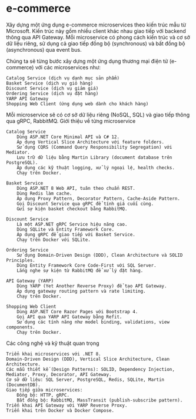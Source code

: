 # e-commerce
Xây dựng một ứng dụng e-commerce microservices theo kiến trúc mẫu từ Microsoft. Kiến trúc này gồm nhiều client khác nhau giao tiếp với backend thông qua API Gateway. Mỗi microservice có phong cách kiến trúc và cơ sở dữ liệu riêng, sử dụng cả giao tiếp đồng bộ (synchronous) và bất đồng bộ (asynchronous) qua event bus.

Chúng ta sẽ từng bước xây dựng một ứng dụng thương mại điện tử (e-commerce) với các microservices như:

    Catalog Service (dịch vụ danh mục sản phẩm)
    Basket Service (dịch vụ giỏ hàng)
    Discount Service (dịch vụ giảm giá)
    Ordering Service (dịch vụ đặt hàng)
    YARP API Gateway
    Shopping Web Client (ứng dụng web dành cho khách hàng)

Mỗi microservice sẽ có cơ sở dữ liệu riêng (NoSQL, SQL) và giao tiếp thông qua gRPC, RabbitMQ.
Giới thiệu về từng microservice

    Catalog Service
        Dùng ASP.NET Core Minimal API và C# 12.
        Áp dụng Vertical Slice Architecture với feature folders.
        Sử dụng CQRS (Command Query Responsibility Segregation) với Mediator.
        Lưu trữ dữ liệu bằng Martin Library (document database trên PostgreSQL).
        Áp dụng các kỹ thuật logging, xử lý ngoại lệ, health checks.
        Chạy trên Docker.

    Basket Service
        Dùng ASP.NET 8 Web API, tuân theo chuẩn REST.
        Dùng Redis làm cache.
        Áp dụng Proxy Pattern, Decorator Pattern, Cache-Aside Pattern.
        Gọi Discount Service qua gRPC để tính giá cuối cùng.
        Gửi sự kiện basket checkout bằng RabbitMQ.

    Discount Service
        Là một ASP.NET gRPC Service hiệu năng cao.
        Dùng SQLite và Entity Framework Core.
        Áp dụng gRPC để giao tiếp với Basket Service.
        Chạy trên Docker với SQLite.

    Ordering Service
        Sử dụng Domain-Driven Design (DDD), Clean Architecture và SOLID Principles.
        Dùng Entity Framework Core Code-First với SQL Server.
        Lắng nghe sự kiện từ RabbitMQ để xử lý đặt hàng.

    API Gateway (YARP)
        Dùng YARP (Yet Another Reverse Proxy) để tạo API Gateway.
        Áp dụng gateway routing pattern và rate limiting.
        Chạy trên Docker.

    Shopping Web Client
        Dùng ASP.NET Core Razor Pages với Bootstrap 4.
        Gọi API qua YARP API Gateway bằng Refit.
        Sử dụng các tính năng như model binding, validations, view components.
        Chạy trên Docker.

Các công nghệ và kỹ thuật quan trọng

    Triển khai microservices với .NET 8.
    Domain-Driven Design (DDD), Vertical Slice Architecture, Clean Architecture.
    Các mẫu thiết kế (Design Patterns): SOLID, Dependency Injection, Mediator, Proxy, Decorator, API Gateway.
    Cơ sở dữ liệu: SQL Server, PostgreSQL, Redis, SQLite, Martin (DocumentDB).
    Giao tiếp giữa microservices:
        Đồng bộ: HTTP, gRPC.
        Bất đồng bộ: RabbitMQ, MassTransit (publish-subscribe pattern).
    Triển khai API Gateway với YARP Reverse Proxy.
    Triển khai trên Docker và Docker Compose.
